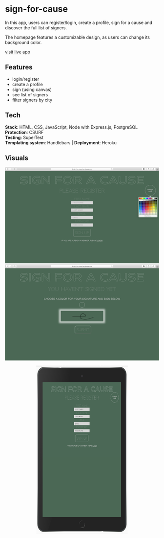 # sign-for-cause

In this app, users can register/login, create a profile, sign for a cause and discover the full list
of signers. <br />

The homepage features a customizable design, as users can change its background color.

[visit live app](https://sign-for-cause.herokuapp.com/)

## Features

-   login/register
-   create a profile
-   sign (using canvas)
-   see list of signers
-   filter signers by city

## Tech

**Stack**: HTML, CSS, JavaScript, Node with Express.js, PostgreSQL <br />
**Protection**: CSURF <br />
**Testing**: SuperTest <br />
**Templating system**: Handlebars | **Deployment**: Heroku

## Visuals

![screenshot](screenshot_2.png)
![screenshot](screenshot_1.png)

<p align="center">
<img width="300" height="550" src="mobile.png">
</p>
